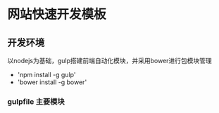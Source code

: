 # 网站快速开发模板

## 开发环境
以nodejs为基础，gulp搭建前端自动化模块，并采用bower进行包模块管理

* 'npm install -g gulp'
* 'bower install -g bower'

### gulpfile 主要模块
